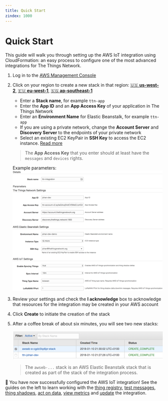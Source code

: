 ```yaml
---
title: Quick Start
zindex: 1000
---
```


# Quick Start

This guide will walk you through setting up the AWS IoT integration using CloudFormation: an easy process to configure one of the most advanced integrations for The Things Network.

1. Log in to the [AWS Management Console](http://console.aws.amazon.com)
2. Click on your region to create a new stack in that region: [🇺🇸 **us-west-2**](https://us-west-2.console.aws.amazon.com/cloudformation/home?region=us-west-2#/stacks/create/review?filter=active&templateURL=https%3A%2F%2Fs3.amazonaws.com%2Fthethingsnetwork%2Fbuilds%2Fintegration-aws%2Fdist%2Fcloudformation.template&stackName=ttn-integration&param_AccountServer=https:%2F%2Faccount.thethingsnetwork.org&param_DiscoveryServer=discovery.thethings.network:1900&param_InstanceType=t2.micro&param_ThingShadowDeltaFPort=1&param_ThingSyncEnabled=true&param_ThingSyncInterval=10m&param_ThingTypeName=lorawan), [🇪🇺 **eu-west-1**](https://eu-west-1.console.aws.amazon.com/cloudformation/home?region=eu-west-1#/stacks/create/review?filter=active&templateURL=https%3A%2F%2Fs3.amazonaws.com%2Fthethingsnetwork%2Fbuilds%2Fintegration-aws%2Fdist%2Fcloudformation.template&stackName=ttn-integration&param_AccountServer=https:%2F%2Faccount.thethingsnetwork.org&param_DiscoveryServer=discovery.thethings.network:1900&param_InstanceType=t2.micro&param_ThingShadowDeltaFPort=1&param_ThingSyncEnabled=true&param_ThingSyncInterval=10m&param_ThingTypeName=lorawan), [🇸🇬 **ap-southeast-1**](https://ap-southeast-1.console.aws.amazon.com/cloudformation/home?region=ap-southeast-1#/stacks/create/review?filter=active&templateURL=https%3A%2F%2Fs3.amazonaws.com%2Fthethingsnetwork%2Fbuilds%2Fintegration-aws%2Fdist%2Fcloudformation.template&stackName=ttn-integration&param_AccountServer=https:%2F%2Faccount.thethingsnetwork.org&param_DiscoveryServer=discovery.thethings.network:1900&param_InstanceType=t2.micro&param_ThingShadowDeltaFPort=1&param_ThingSyncEnabled=true&param_ThingSyncInterval=10m&param_ThingTypeName=lorawan)

   * Enter a **Stack name**, for example `ttn-app`
   * Enter the **App ID** and an **App Access Key** of your application in The Things Network
   * Enter an **Environment Name** for Elastic Beanstalk, for example `ttn-app`
   * If you are using a private network, change the **Account Server** and **Discovery Server** to the endpoints of your private network
   * Select an existing EC2 KeyPair in **SSH Key** to access the EC2 instance. [Read more](https://docs.aws.amazon.com/AWSEC2/latest/UserGuide/ec2-key-pairs.html)

   > The **App Access Key** that you enter should at least have the `messages` and `devices` rights.

   Example parameters:
   ![Parameters](parameters.png)

3. Review your settings and check the **I acknowledge** box to acknowledge that resources for the integration may be created in your AWS account
4. Click **Create** to initiate the creation of the stack
5. After a coffee break of about six minutes, you will see two new stacks:

    ![Stacks](stacks.png)

    > The `awseb-...` stack is an AWS Elastic Beanstalk stack that is created as part of the stack of the integration process.

🎉 You have now successfully configured the AWS IoT integration! See the guides on the left to learn working with the [thing registry](./thing-registry.md), [test messages](./test-messages.md), [thing shadows](./thing-shadows.md), [act on data](./act-on-data.md), [view metrics](./view-metrics.md) and [update](./update.md) the integration.
